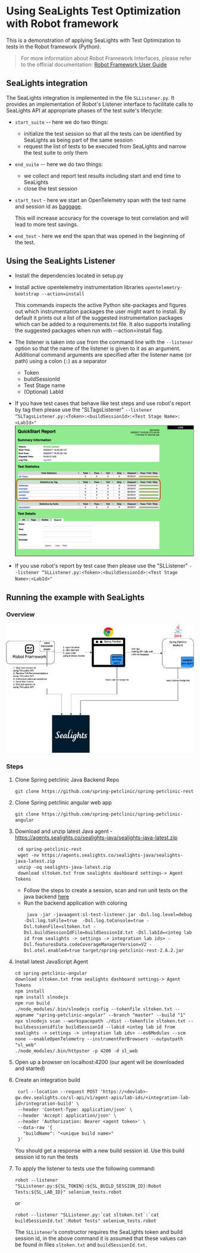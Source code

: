 # Using SeaLights Test Optimization with Robot framework

This is a demonstration of applying SeaLights with Test Optimization to tests in the Robot framework (Python).

>For more information about Robot Framework Interfaces, please refer to the official documentation: [Robot Framework User Guide](https://robotframework.org/robotframework/latest/RobotFrameworkUserGuide.html#listener-interface)

## SeaLights integration

The SeaLights integration is implemented in the file `SLListener.py`. It provides an implementation of Robot's
Listener interface to facilitate calls to SeaLights API at appropriate phases of the test suite's lifecycle:
- `start_suite` -- here we do two things:
  - initialize the test session so that all the tests can be identified by SeaLights as being part of the same session 
  - request the list of tests to be executed from SeaLights and narrow the test suite to only them
- `end_suite` -- here we do two things: 
  - we collect and report test results including start and end time to SeaLights
  - close the test session
- `start_test` - here we start an OpenTelemetry span with the test name and session id as [baggage](https://opentelemetry.io/docs/reference/specification/baggage/api/).
   
   This will increase accuracy for the coverage to test correlation and will lead to more test savings.
- `end_test` - here we end the span that was opened in the beginning of the test. 

## Using the SeaLights Listener 
* Install the dependencies located in setup.py


* Install active opentelemetry instrumentation libraries
  `opentelemetry-bootstrap --action=install`

  This commands inspects the active Python site-packages and figures out which instrumentation packages the user might want to install. By default it prints out a list of the suggested instrumentation packages which can be added to a requirements.txt file. It also supports installing the suggested packages when run with --action=install flag.


* The listener is taken into use from the command line with the `--listener` option so that the name of the listener is given to it as an argument. Additional command arguments are specified after the listener name (or path) using a colon (`:`) as a separator
  * Token
  * buildSessionId
  * Test Stage name
  * (Optional) LabId

* If you have test cases that behave like test steps and use robot's report by tag then please use the "SLTagsListener"
  `--listener “SLTagsListener.py:<Token>:<buildSessionId>:<Test Stage Name>:<LabId>"`
  ![statistics-by-tag](statistics-by-tag.png)
* If you use robot's report by test case then please use the "SLListener"
  `--listener “SLListener.py:<Token>:<buildSessionId>:<Test Stage Name>:<LabId>"`

## Running the example with SeaLights

### Overview

![Overview](diagram.png)


### Steps

1. Clone Spring petclinic Java Backend Repo
   ```shell
   git clone https://github.com/spring-petclinic/spring-petclinic-rest
   ```
2. Clone Spring petclinic angular web app
   ```shell
   git clone https://github.com/spring-petclinic/spring-petclinic-angular
   ```
3. Download and unzip latest Java agent - https://agents.sealights.co/sealights-java/sealights-java-latest.zip
   ```shell
    cd spring-petclinic-rest
    wget -nv https://agents.sealights.co/sealights-java/sealights-java-latest.zip
    unzip -oq sealights-java-latest.zip
    download sltoken.txt from sealights dashboard settings-> Agent Tokens
    ```
   * Follow the steps to create a session, scan and run unit tests on the java backend [here](https://sealights.atlassian.net/wiki/spaces/SUP/pages/3130949633/Scanning+Builds+and+Capturing+Unit+Tests+using+the+SeaLights+Maven+plugin)
   * Run the backend application with coloring
     ```shell
      java -jar -javaagent:sl-test-listener.jar -Dsl.log.level=debug -Dsl.log.toFile=true  -Dsl.log.toConsole=true -Dsl.tokenFile=sltoken.txt -Dsl.buildSessionIdFile=buildSessionId.txt -Dsl.labId=<integ lab id from sealights -> settings -> integration lab ids> -Dsl.featuresData.codeCoverageManagerVersion=V2 -Dsl.otel.enabled=true target/spring-petclinic-rest-2.6.2.jar
     ```
4. Install latest JavaScript Agent
    ```shell
    cd spring-petclinic-angular
    download sltoken.txt from sealights dashboard settings-> Agent Tokens
    npm install
    npm install slnodejs
    npm run build
    ./node_modules/.bin/slnodejs config --tokenfile sltoken.txt --appname "spring-petclinic-angular" --branch "master" --build "1"
    npx slnodejs scan --workspacepath ./dist --tokenfile sltoken.txt --buildsessionidfile buildSessionId --labid <integ lab id from sealights -> settings -> integration lab ids> --es6Modules --scm none --enableOpenTelemetry --instrumentForBrowsers --outputpath "sl_web"
    ./node_modules/.bin/httpster -p 4200 -d sl_web
    ```
5. Open up a browser on localhost:4200 (our agent will be downloaded and started)
6. Create an integration build
   ```shell
    curl --location --request POST 'https://<devlab>-gw.dev.sealights.co/sl-api/v1/agent-apis/lab-ids/<integration-lab-id>/integration-build' \
    --header 'Content-Type: application/json' \
    --header 'Accept: application/json' \
    --header 'Authorization: Bearer <agent token>' \
    --data-raw '{
      "buildName": "<unique build name>"
    }'
   ```
   You should get a response with a new build session id. Use this build session id to run the tests
7. To apply the listener to tests use the following command:
    ```
    robot --listener "SLListener.py:${SL_TOKEN}:${SL_BUILD_SESSION_ID}:Robot Tests:${SL_LAB_ID}" selenium_tests.robot
    ```
    or 
    ```
    robot --listener "SLListener.py:`cat sltoken.txt`:`cat buildSessionId.txt`:Robot Tests" selenium_tests.robot
    ```

    The `SLListener`'s constructor requires the SeaLights token and build session id, in the above command it is assumed
    that these values can be found in files `sltoken.txt` and `buildSessionId.txt`.
